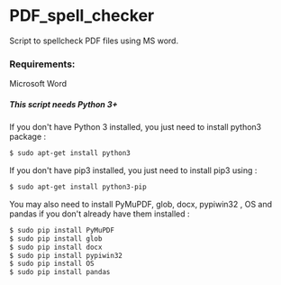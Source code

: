 # PDF_spell_checker
Script to spellcheck PDF files using MS word.

### Requirements:

Microsoft Word

##### This script needs Python 3+

If you don't have Python 3 installed, you just need to install python3 package :

```bash
$ sudo apt-get install python3
```

If you don't have pip3 installed, you just need to install pip3 using :

```bash
$ sudo apt-get install python3-pip
```

You may also need to install PyMuPDF, glob, docx, pypiwin32 , OS and pandas if you don't already have them installed :
```bash
$ sudo pip install PyMuPDF
$ sudo pip install glob
$ sudo pip install docx
$ sudo pip install pypiwin32
$ sudo pip install OS
$ sudo pip install pandas
```
